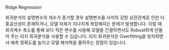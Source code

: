 Ridge Regression

회귀분석의 설명변수의 개수가 증가할 경우 설명변수들 사이의 강한 상관관계로 인한 다중공선성이 존재하거나,  모델 자체가 지나치게 복잡해지는 문제가 발생합니다. 이럴 때 회귀계수 축소를 통해 보다 적은 변수를 사용해 모델을 간결하면서도 Robust하게 만들어 주는 리지 회귀분석을 사용할 수 있습니다. 리지 회귀분석은 Overfitting을 방지하면서 예측 정확도를 높이고 모델 해석력을 올려주는 장점이 있습니다.
